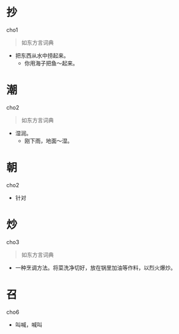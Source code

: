 # 抄
cho1
> 如东方言词典
- 把东西从水中捞起来。
  - 你用海子把鱼～起来。

# 潮
cho2
> 如东方言词典
- 湿润。
  - 刚下雨，地面～湿。

# 朝
cho2
- 针对

# 炒
cho3
> 如东方言词典
- 一种烹调方法。将菜洗净切好，放在锅里加油等作料，以烈火爆炒。

# 召
cho6
- 叫喊，喊叫
